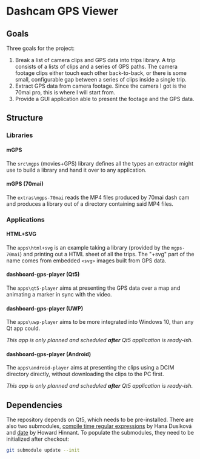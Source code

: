 # Dashcam GPS Viewer

## Goals

Three goals for the project:

1. Break a list of camera clips and GPS data into trips library. A trip consists of a lists of clips and a series of GPS paths. The camera footage clips either touch each other back-to-back, or there is some small, configurable gap between a series of clips inside a single trip.
2. Extract GPS data from camera footage. Since the camera I got is the 70mai pro, this is where I will start from.
3. Provide a GUI application able to present the footage and the GPS data.

## Structure

### Libraries

#### mGPS

The `src\mgps` (movies+GPS) library defines all the types an extractor might use to build a library and hand it over to any application.

#### mGPS (70mai)

The `extras\mgps-70mai` reads the MP4 files produced by 70mai dash cam and produces a library out of a directory containing said MP4 files.

### Applications

#### HTML+SVG

The `apps\html+svg` is an example taking a library (provided by the `mgps-70mai`) and printing out a HTML sheet of all the trips. The "+svg" part of the name comes from embedded `<svg>` images built from GPS data.

#### dashboard-gps-player (Qt5)

The `apps\qt5-player` aims at presenting the GPS data over a map and animating a marker in sync with the video.

#### dashboard-gps-player (UWP)

The `apps\uwp-player` aims to be more integrated into Windows 10, than any Qt app could.

_This app is only planned and scheduled **after** Qt5 application is ready-ish._

#### dashboard-gps-player (Android)

The `apps\android-player` aims at presenting the clips using a DCIM directory directly, without downloading the clips to the PC first.

_This app is only planned and scheduled **after** Qt5 application is ready-ish._

## Dependencies

The repository depends on Qt5, which needs to be pre-installed. There are also two submodules, [compile time regular expressions](https://github.com/hanickadot/compile-time-regular-expressions) by Hana Dusíková and [date](https://github.com/HowardHinnant/date) by Howard Hinnant. To populate the submodules, they need to be initialized after checkout:

```sh
git submodule update --init
```
